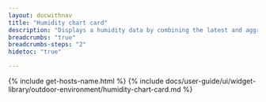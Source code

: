 ```yaml
---
layout: docwithnav
title: "Humidity chart card"
description: "Displays a humidity data by combining the latest and aggregated values with an optional simplified chart."
breadcrumbs: "true"
breadcrumbs-steps: "2"
hidetoc: "true"

---
```

{% include get-hosts-name.html %}
{% include docs/user-guide/ui/widget-library/outdoor-environment/humidity-chart-card.md %}
